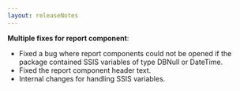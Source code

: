 ```yaml
---
layout: releaseNotes
---
```


**Multiple fixes for report component**:
- Fixed a bug where report components could not be opened if the package contained SSIS variables of type DBNull or DateTime.
- Fixed the report component header text.
- Internal changes for handling SSIS variables.